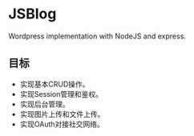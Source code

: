 # JSBlog

Wordpress implementation with NodeJS and express.


## 目标

* 实现基本CRUD操作。
* 实现Session管理和鉴权。
* 实现后台管理。
* 实现图片上传和文件上传。
* 实现OAuth对接社交网络。
